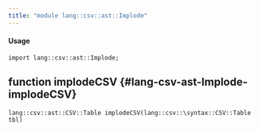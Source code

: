 ```yaml
---
title: "module lang::csv::ast::Implode"
---
```


#### Usage

`import lang::csv::ast::Implode;`


## function implodeCSV {#lang-csv-ast-Implode-implodeCSV}

```rascal
lang::csv::ast::CSV::Table implodeCSV(lang::csv::\syntax::CSV::Table tbl)

```

